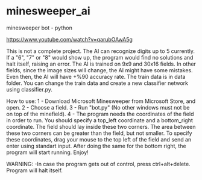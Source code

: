 # minesweeper_ai
minesweeper bot - python

https://www.youtube.com/watch?v=qarubOAwA5g

This is not a complete project.
The AI can recognize digits up to 5 currently. If a "6", "7" or "8" would show up, the program would find no solutions and halt itself, raising an error.
The AI is trained on 9x9 and 30x16 fields. In other fields, since the image sizes will change, the AI might have some mistakes. Even then, the AI will have +%90 accuracy rate.
The train data is in data folder. You can change the train data and create a new classifier network using classifier.py.

How to use:
1 - Download Microsoft Minesweeper from Microsoft Store, and open.
2 - Choose a field.
3 - Run "bot.py" (No other windows must not be on top of the minefield).
4 - The program needs the coordinates of the field in order to run. You should specify a top_left coordinate and a bottom_right coordinate. The field should lay inside these two corners. The area between these two corners can be greater than the field, but not smaller. To specify these coordinates, drag your mouse to the top left of the field and send an enter using standart input. After doing the same for the bottom right, the program will start running. Enjoy!

WARNING:
-In case the program gets out of control, press ctrl+alt+delete. Program will halt itself.